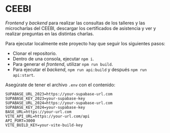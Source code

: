 # CEEBI

_Frontend_ y _backend_ para realizar las consultas de los talleres y las microcharlas del CEEBI, descargar los certificados de asistencia y ver y realizar preguntas en las distintas charlas.

Para ejecutar localmente este proyecto hay que seguir los siguientes pasos:

- Clonar el repositorio.
- Dentro de una consola, ejecutar `npm i`.
- Para generar el _frontend_, utilizar `npm run build`.
- Para ejecutar el _backend_, `npm run api:build` y después `npm run api:start`.

Asegúrate de tener el archivo `.env` con el contenido:

```dotenv
SUPABASE_URL_2023=https://your-supabase-url.com
SUPABASE_KEY_2023=your-supabase-key
SUPABASE_URL_2024=https://your-supabase-url.com
SUPABASE_KEY_2024=your-supabase-key
BASE_URL=https://your-url.com
VITE_API_URL=https://your-url.com/api
API_PORT=3000
VITE_BUILD_KEY=your-vite-build-key
```
